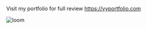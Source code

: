 Visit my portfolio for full review https://vyportfolio.com

![loom](https://github.com/user-attachments/assets/df015379-1dcd-4af8-a096-8f75ae4edc78)
